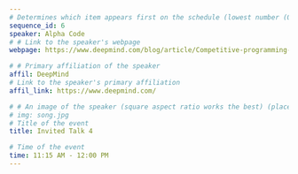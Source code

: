 ```yaml
---
# Determines which item appears first on the schedule (lowest number (0) appears first)
sequence_id: 6
speaker: Alpha Code
# # Link to the speaker's webpage
webpage: https://www.deepmind.com/blog/article/Competitive-programming-with-AlphaCode

# # Primary affiliation of the speaker
affil: DeepMind
# Link to the speaker's primary affiliation
affil_link: https://www.deepmind.com/

# # An image of the speaker (square aspect ratio works the best) (place in the `assets/img/speakers` directory)
# img: song.jpg
# Title of the event
title: Invited Talk 4

# Time of the event
time: 11:15 AM - 12:00 PM
---
```

